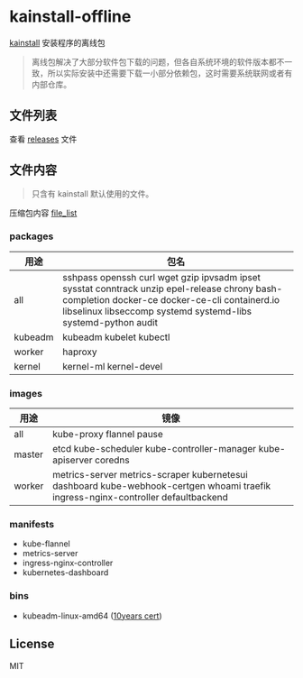 # kainstall-offline

[kainstall](https://github.com/lework/kainstall) 安装程序的离线包

> 离线包解决了大部分软件包下载的问题，但各自系统环境的软件版本都不一致，所以实际安装中还需要下载一小部分依赖包，这时需要系统联网或者有内部仓库。



## 文件列表

查看 [releases](https://github.com/lework/kainstall-offline/releases) 文件


## 文件内容

> 只含有 kainstall 默认使用的文件。

压缩包内容 [file_list](https://github.com/lework/kainstall-offline/tree/master/file_list)

### packages

| 用途    | 包名                                                         |
| ------- | ------------------------------------------------------------ |
| all     | sshpass openssh curl wget gzip ipvsadm ipset sysstat conntrack unzip epel-release chrony bash-completion docker-ce docker-ce-cli containerd.io libselinux libseccomp systemd systemd-libs systemd-python audit |
| kubeadm | kubeadm kubelet  kubectl                                     |
| worker  | haproxy                                                      |
| kernel  | kernel-ml kernel-devel                                       |

### images

| 用途   | 镜像                                                         |
| ------ | ------------------------------------------------------------ |
| all    | kube-proxy flannel pause                                     |
| master | etcd kube-scheduler kube-controller-manager kube-apiserver coredns |
| worker | metrics-server metrics-scraper kubernetesui dashboard kube-webhook-certgen whoami traefik ingress-nginx-controller defaultbackend |

### manifests

- kube-flannel
- metrics-server
- ingress-nginx-controller
- kubernetes-dashboard

### bins

- kubeadm-linux-amd64 ([10years cert](https://github.com/lework/kubeadm-certs))

## License

MIT

